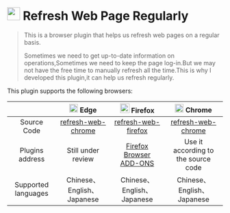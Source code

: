 # <img src="https://img1.imgtp.com/2023/08/03/Zain7SkN.png" style="width:30px" /> Refresh Web Page Regularly


> This is a browser plugin that helps us refresh web pages on a regular basis.
>
> Sometimes we need to get up-to-date information on operations,Sometimes we need to keep the page log-in.But we may not have the free time to manually refresh all the time.This is why I developed this plugin,it can help us refresh regularly.

This plugin supports the following browsers:

|                     | <img src="https://img1.imgtp.com/2023/08/04/dMvKxCQO.png" style="width:20px" /> Edge | <img src="https://img1.imgtp.com/2023/08/04/T7csyLE3.png" style="width:22px" /> Firefox | <img src="https://img1.imgtp.com/2023/08/04/21gqH24x.png" style="width:20px" /> Chrome |
| :-----------------: | :----------------------------------------------------------: | :----------------------------------------------------------: | :----------------------------------------------------------: |
|     Source Code     | [refresh-web-chrome](https://github.com/Volta0719/refresh-web-chrome) | [refresh-web-firefox](https://github.com/Volta0719/refresh-web-firefox#refresh-web-firefox) | [refresh-web-chrome](https://github.com/Volta0719/refresh-web-chrome) |
|   Plugins address   |                      Still under review                      | [Firefox Browser ADD-ONS](https://addons.mozilla.org/en-US/firefox/addon/refresh-web-page-regularly/) |             Use it according to the source code              |
| Supported languages |                  Chinese、English、Japanese                  |                  Chinese、English、Japanese                  |                  Chinese、English、Japanese                  |

